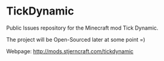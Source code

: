# TickDynamic
Public Issues repository for the Minecraft mod Tick Dynamic.

The project will be Open-Sourced later at some point =)

Webpage: http://mods.stjerncraft.com/tickdynamic
